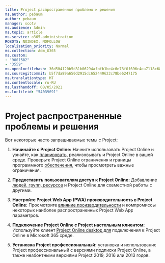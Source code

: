 ```yaml
---
title: Project распространенные проблемы и решения
ms.author: pebaum
author: pebaum
manager: scotv
ms.audience: Admin
ms.topic: article
ms.service: o365-administration
ROBOTS: NOINDEX, NOFOLLOW
localization_priority: Normal
ms.collection: Adm_O365
ms.custom:
- "9001502"
- "3559"
ms.openlocfilehash: 36d504120b5d81b06294afbfb1be4c6e73f0f696c4ea7118c6867e56ccb46b70
ms.sourcegitcommit: b5f7da89a650d2915dc652449623c78be6247175
ms.translationtype: MT
ms.contentlocale: ru-RU
ms.lasthandoff: 08/05/2021
ms.locfileid: "54039691"
---
```

# <a name="project-common-issues-and-resolutions"></a>Project распространенные проблемы и решения

Вот некоторые часто запрашиваемые темы с Project:

1. **Начинайте с Project Online:**[](https://docs.microsoft.com/ProjectOnline/get-started-with-project-online) Начните использовать Project Online и узнайте, как [планировать,](https://docs.microsoft.com/projectonline/project-online) реализовывать и Project Online в вашей среде.   Проверьте Project Online ограничения и границы программного [обеспечения,](https://docs.microsoft.com/ProjectOnline/project-online-software-boundaries-and-limits) чтобы просмотреть важные ограничения.

2. **Предоставить пользователям доступ к Project Online:** Добавление [людей, групп, ресурсов](https://docs.microsoft.com/projectonline/step-2-add-people-to-project-online) и Project Online для совместной работы с другими. 

3. **Настройте Project Web App (PWA) производительность в Project Online:** Просмотрите [влияние производительности](https://docs.microsoft.com/projectonline/tune-project-online-performance) и компромиссы некоторых наиболее распространенных Project Web App параметров.

4. **Подключение Project Online с Project настольным клиентом:** Используйте клиент [Project Online desktop для](https://docs.microsoft.com/projectonline/connect-to-project-online-with-the-project-online-desktop-client) подключения к Project Online в Microsoft 365 среде. 

5. **Установка Project профессиональный:** [](https://support.office.com/article/install-project-7059249b-d9fe-4d61-ab96-5c5bf435f281) установка и использование Project профессиональный с версиями подписки Project Online, а также неабонтными версиями Project 2019, 2016 или 2013 годов.
